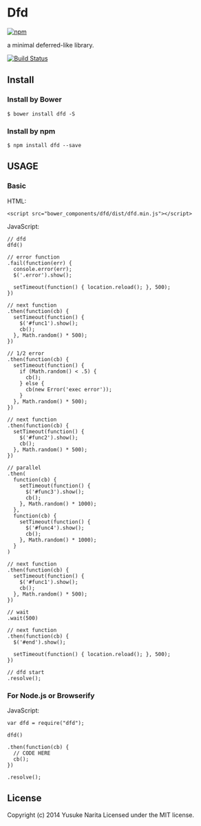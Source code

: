 # Dfd

[![npm](https://nodei.co/npm/dfd.png?downloads=true)](https://nodei.co/npm/dfd/)

a minimal deferred-like library.

[![Build Status](https://travis-ci.org/nariyu/dfd.svg?branch=master)](https://travis-ci.org/nariyu/dfd)

## Install

### Install by Bower

```
$ bower install dfd -S
```

### Install by npm

```
$ npm install dfd --save
```

## USAGE

### Basic

HTML:

```
<script src="bower_components/dfd/dist/dfd.min.js"></script>
```

JavaScript:

```
// dfd
dfd()

// error function
.fail(function(err) {
  console.error(err);
  $('.error').show();

  setTimeout(function() { location.reload(); }, 500);
})

// next function
.then(function(cb) {
  setTimeout(function() {
    $('#func1').show();
    cb();
  }, Math.random() * 500);
})

// 1/2 error
.then(function(cb) {
  setTimeout(function() {
    if (Math.random() < .5) {
      cb();
    } else {
      cb(new Error('exec error'));
    }
  }, Math.random() * 500);
})

// next function
.then(function(cb) {
  setTimeout(function() {
    $('#func2').show();
    cb();
  }, Math.random() * 500);
})

// parallel
.then(
  function(cb) {
    setTimeout(function() {
      $('#func3').show();
      cb();
    }, Math.random() * 1000);
  },
  function(cb) {
    setTimeout(function() {
      $('#func4').show();
      cb();
    }, Math.random() * 1000);
  }
)

// next function
.then(function(cb) {
  setTimeout(function() {
    $('#func1').show();
    cb();
  }, Math.random() * 500);
})

// wait
.wait(500)

// next function
.then(function(cb) {
  $('#end').show();

  setTimeout(function() { location.reload(); }, 500);
})

// dfd start
.resolve();
```

### For Node.js or Browserify

JavaScript:

```
var dfd = require("dfd");

dfd()

.then(function(cb) {
  // CODE HERE
  cb();
})

.resolve();
```

## License
Copyright (c) 2014 Yusuke Narita
Licensed under the MIT license.
